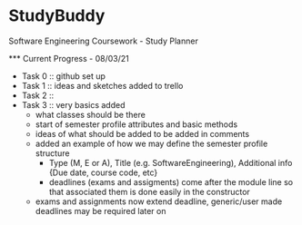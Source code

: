 # StudyBuddy
Software Engineering Coursework - Study Planner

*** Current Progress - 08/03/21
+ Task 0 :: github set up 
+ Task 1 :: ideas and sketches added to trello
+ Task 2 :: 
+ Task 3 :: very basics added 
  - what classes should be there
  - start of semester profile attributes and basic methods
  - ideas of what should be added to be added in comments
  - added an example of how we may define the semester profile structure
    - Type (M, E or A), Title (e.g. SoftwareEngineering),  Additional info {Due date, course code, etc}
    - deadlines (exams and assigments) come after the module line so that associated them is done easily in the constructor
  - exams and assignments now extend deadline, generic/user made deadlines may be required later on
